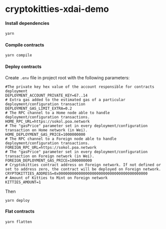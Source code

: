 # cryptokitties-xdai-demo

#### Install dependencies
```bash
yarn
```

#### Compile contracts
```bash
yarn compile
```

#### Deploy contracts

Create `.env` file in project root with the following parameters:
```
#The private key hex value of the account responsible for contracts deployment
DEPLOYMENT_ACCOUNT_PRIVATE_KEY=67..14
# Extra gas added to the estimated gas of a particular deployment/configuration transaction
DEPLOYMENT_GAS_LIMIT_EXTRA=0.2
# The RPC channel to a Home node able to handle deployment/configuration transactions.
HOME_RPC_URL=https://sokol.poa.network
# The "gasPrice" parameter set in every deployment/configuration transaction on Home network (in Wei).
HOME_DEPLOYMENT_GAS_PRICE=1000000000
# The RPC channel to a Foreign node able to handle deployment/configuration transactions.
FOREIGN_RPC_URL=https://sokol.poa.network
# The "gasPrice" parameter set in every deployment/configuration transaction on Foreign network (in Wei).
FOREIGN_DEPLOYMENT_GAS_PRICE=1000000000
# Cryptokitties contract address on Foreign network. If not defined or set to address zero, the contract will be deployed on Foreign network.
CRYPTOKITTIES_ADDRESS=0x0000000000000000000000000000000000000000
# Amount of Kitties to Mint on Foreign network
KITTIES_AMOUNT=1
```

Then 
```
yarn deploy
```

#### Flat contracts
```bash
yarn flatten
```
